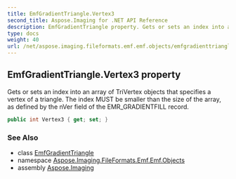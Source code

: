 ```yaml
---
title: EmfGradientTriangle.Vertex3
second_title: Aspose.Imaging for .NET API Reference
description: EmfGradientTriangle property. Gets or sets an index into an array of TriVertex objects that specifies a vertex of a triangle. The index MUST be smaller than the size of the array as defined by the nVer field of the EMR_GRADIENTFILL record
type: docs
weight: 40
url: /net/aspose.imaging.fileformats.emf.emf.objects/emfgradienttriangle/vertex3/
---
```

## EmfGradientTriangle.Vertex3 property

Gets or sets an index into an array of TriVertex objects that specifies a vertex of a triangle. The index MUST be smaller than the size of the array, as defined by the nVer field of the EMR_GRADIENTFILL record.

```csharp
public int Vertex3 { get; set; }
```

### See Also

* class [EmfGradientTriangle](../)
* namespace [Aspose.Imaging.FileFormats.Emf.Emf.Objects](../../emfgradienttriangle/)
* assembly [Aspose.Imaging](../../../)


